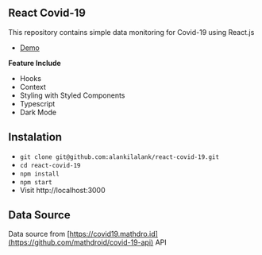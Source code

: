 ## React Covid-19

This repository contains simple data monitoring for Covid-19 using React.js

- [Demo](https://react-covid-19.now.sh)

**Feature Include**

- Hooks
- Context
- Styling with Styled Components
- Typescript
- Dark Mode

## Instalation

- `git clone git@github.com:alankilalank/react-covid-19.git`
- `cd react-covid-19`
- `npm install`
- `npm start`
- Visit http://localhost:3000

## Data Source

Data source from [https://covid19.mathdro.id](https://github.com/mathdroid/covid-19-api) API
